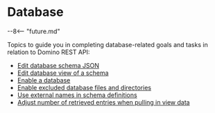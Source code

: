 # Database

--8<-- "future.md"

Topics to guide you in completing database-related goals and tasks in relation to Domino REST API:

- [Edit database schema JSON](editsourcejson.md)
- [Edit database view of a schema](editviewcolumn.md)
- [Enable a database](enablingadb.md)
- [Enable excluded database files and directories](excludeddb.md)
- [Use external names in schema definitions](externalnames.md)
- [Adjust number of retrieved entries when pulling in view data](pullviewdata.md)